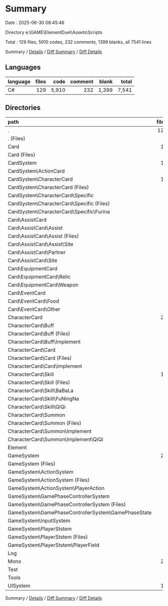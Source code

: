 # Summary

Date : 2025-06-30 08:45:46

Directory e:\\GAME\\ElementDuel\\Assets\\Scripts

Total : 129 files,  5910 codes, 232 comments, 1399 blanks, all 7541 lines

Summary / [Details](details.md) / [Diff Summary](diff.md) / [Diff Details](diff-details.md)

## Languages
| language | files | code | comment | blank | total |
| :--- | ---: | ---: | ---: | ---: | ---: |
| C# | 129 | 5,910 | 232 | 1,399 | 7,541 |

## Directories
| path | files | code | comment | blank | total |
| :--- | ---: | ---: | ---: | ---: | ---: |
| . | 129 | 5,910 | 232 | 1,399 | 7,541 |
| . (Files) | 5 | 440 | 11 | 122 | 573 |
| Card | 18 | 246 | 15 | 52 | 313 |
| Card (Files) | 2 | 44 | 0 | 8 | 52 |
| CardSystem | 13 | 692 | 27 | 243 | 962 |
| CardSystem\\ActionCard | 1 | 88 | 6 | 45 | 139 |
| CardSystem\\CharacterCard | 12 | 604 | 21 | 198 | 823 |
| CardSystem\\CharacterCard (Files) | 5 | 468 | 11 | 171 | 650 |
| CardSystem\\CharacterCard\\Specific | 7 | 136 | 10 | 27 | 173 |
| CardSystem\\CharacterCard\\Specific (Files) | 1 | 9 | 0 | 1 | 10 |
| CardSystem\\CharacterCard\\Specific\\Furina | 6 | 127 | 10 | 26 | 163 |
| Card\\AssistCard | 7 | 112 | 15 | 26 | 153 |
| Card\\AssistCard\\Assist | 3 | 69 | 12 | 16 | 97 |
| Card\\AssistCard\\Assist (Files) | 2 | 19 | 8 | 8 | 35 |
| Card\\AssistCard\\Assist\\Site | 1 | 50 | 4 | 8 | 62 |
| Card\\AssistCard\\Partner | 3 | 30 | 0 | 6 | 36 |
| Card\\AssistCard\\Site | 1 | 13 | 3 | 4 | 20 |
| Card\\EquipmentCard | 5 | 50 | 0 | 10 | 60 |
| Card\\EquipmentCard\\Relic | 4 | 40 | 0 | 8 | 48 |
| Card\\EquipmentCard\\Weapon | 1 | 10 | 0 | 2 | 12 |
| Card\\EventCard | 4 | 40 | 0 | 8 | 48 |
| Card\\EventCard\\Food | 3 | 30 | 0 | 6 | 36 |
| Card\\EventCard\\Other | 1 | 10 | 0 | 2 | 12 |
| CharacterCard | 25 | 628 | 58 | 155 | 841 |
| CharacterCard\\Buff | 3 | 73 | 19 | 17 | 109 |
| CharacterCard\\Buff (Files) | 2 | 35 | 16 | 8 | 59 |
| CharacterCard\\Buff\\Implement | 1 | 38 | 3 | 9 | 50 |
| CharacterCard\\Card | 6 | 344 | 4 | 75 | 423 |
| CharacterCard\\Card (Files) | 3 | 266 | 1 | 44 | 311 |
| CharacterCard\\Card\\Implement | 3 | 78 | 3 | 31 | 112 |
| CharacterCard\\Skill | 13 | 140 | 21 | 46 | 207 |
| CharacterCard\\Skill (Files) | 4 | 59 | 2 | 14 | 75 |
| CharacterCard\\Skill\\BaBaLa | 3 | 15 | 0 | 9 | 24 |
| CharacterCard\\Skill\\FuNingNa | 3 | 15 | 0 | 9 | 24 |
| CharacterCard\\Skill\\QiQi | 3 | 51 | 19 | 14 | 84 |
| CharacterCard\\Summon | 3 | 71 | 14 | 17 | 102 |
| CharacterCard\\Summon (Files) | 2 | 23 | 10 | 8 | 41 |
| CharacterCard\\Summon\\Implement | 1 | 48 | 4 | 9 | 61 |
| CharacterCard\\Summon\\Implement\\QiQi | 1 | 48 | 4 | 9 | 61 |
| Element | 5 | 180 | 4 | 24 | 208 |
| GameSystem | 23 | 1,449 | 47 | 323 | 1,819 |
| GameSystem (Files) | 3 | 366 | 37 | 91 | 494 |
| GameSystem\\ActionSystem | 2 | 112 | 0 | 20 | 132 |
| GameSystem\\ActionSystem (Files) | 1 | 27 | 0 | 9 | 36 |
| GameSystem\\ActionSystem\\PlayerAction | 1 | 85 | 0 | 11 | 96 |
| GameSystem\\GamePhaseControllerSystem | 8 | 539 | 2 | 99 | 640 |
| GameSystem\\GamePhaseControllerSystem (Files) | 1 | 69 | 0 | 15 | 84 |
| GameSystem\\GamePhaseControllerSystem\\GamePhaseState | 7 | 470 | 2 | 84 | 556 |
| GameSystem\\InputSystem | 3 | 90 | 1 | 24 | 115 |
| GameSystem\\PlayerStstem | 7 | 342 | 7 | 89 | 438 |
| GameSystem\\PlayerStstem (Files) | 1 | 229 | 7 | 39 | 275 |
| GameSystem\\PlayerStstem\\PlayerField | 6 | 113 | 0 | 50 | 163 |
| Log | 2 | 50 | 6 | 10 | 66 |
| Mono | 21 | 1,477 | 45 | 295 | 1,817 |
| Test | 2 | 45 | 4 | 8 | 57 |
| Tools | 3 | 115 | 0 | 17 | 132 |
| UISystem | 12 | 588 | 15 | 150 | 753 |

Summary / [Details](details.md) / [Diff Summary](diff.md) / [Diff Details](diff-details.md)